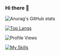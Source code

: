 ### Hi there 👋

![Anurag's GitHub stats](https://github-readme-stats.vercel.app/api?username=marumaru-work&show_icons=true&theme=radical)

[![Top Langs](https://github-readme-stats.vercel.app/api/top-langs/?username=marumaru-work)](https://github.com/anuraghazra/github-readme-stats)

![Profile Views](https://img.shields.io/badge/Profile-Views-blue)

[![My Skills](https://skillicons.dev/icons?i=js,html,css,wasm)](https://skillicons.dev)

<!--
**marumaru-work/marumaru-work** is a ✨ _special_ ✨ repository because its `README.md` (this file) appears on your GitHub profile.

Here are some ideas to get you started:

- 🔭 I’m currently working on ...
- 🌱 I’m currently learning ...
- 👯 I’m looking to collaborate on ...
- 🤔 I’m looking for help with ...
- 💬 Ask me about ...
- 📫 How to reach me: ...
- 😄 Pronouns: ...
- ⚡ Fun fact: ...
-->
